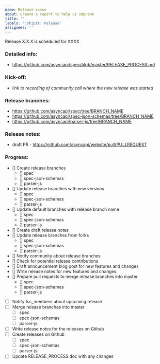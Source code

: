 ```yaml
---
name: Release issue
about: Create a report to help us improve
title: ""
labels: ':shipit: Release'
assignees: ''
---
```


Release X.X.X is scheduled for XXXX

### Detailed info:
* https://github.com/asyncapi/spec/blob/master/RELEASE_PROCESS.md

### Kick-off:
* _link to recording of community call where the new release was started_

### Release branches:
* https://github.com/asyncapi/spec/tree/BRANCH_NAME
* https://github.com/asyncapi/spec-json-schemas/tree/BRANCH_NAME
* https://github.com/asyncapi/parser-js/tree/BRANCH_NAME

### Release notes:
* draft PR - https://github.com/asyncapi/website/pull/PULLREQUEST

### Progress:
- [] Create release branches
    - [] spec
    - [] spec-json-schemas
    - [] parser-js
- [] Update release branches with new versions
    - [] spec
    - [] spec-json-schemas
    - [] parser-js
- [] Update default branches with release branch name
    - [] spec
    - [] spec-json-schemas
    - [] parser-js
- [] Create draft release notes
- [] Update release branches from forks
    - [] spec
    - [] spec-json-schemas
    - [] parser-js
- [] Notify community about release branches
- [] Check for potential release contributions
- [] Draft announcement blog post for new features and changes
- [] Write release notes for new features and changes
- [] Prepare pull requests to merge release branches into master
    - [] spec
    - [] spec-json-schemas
    - [] parser-js
- [ ] Notify tsc_members about upcoming release
- [ ] Merge release branches into master
    - [ ] spec
    - [ ] spec-json-schemas
    - [ ] parser-js
- [ ] Write release notes for the releases on Github
- [ ] Create releases on Github
    - [ ] spec
    - [ ] spec-json-schemas
    - [ ] parser-js
- [ ] Update RELEASE_PROCESS doc with any changes
